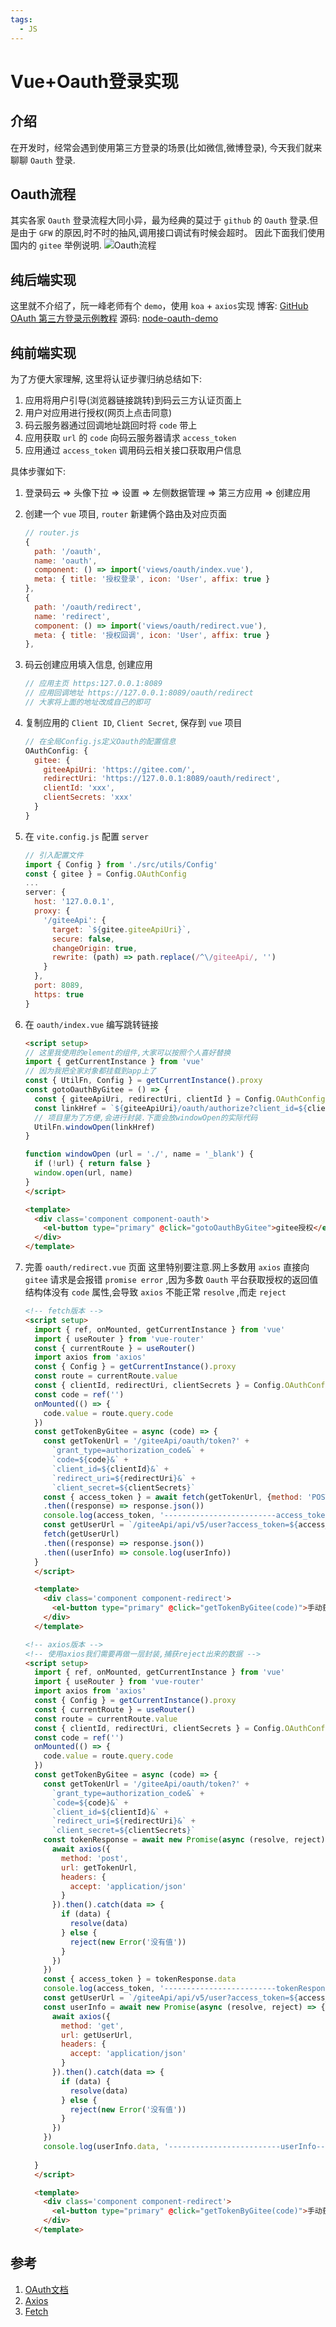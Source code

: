 ```yaml
---
tags:
  - JS
---
```

# Vue+Oauth登录实现

## 介绍
在开发时，经常会遇到使用第三方登录的场景(比如微信,微博登录), 今天我们就来聊聊 `Oauth` 登录.

## Oauth流程
其实各家 `Oauth` 登录流程大同小异，最为经典的莫过于 `github` 的 `Oauth` 登录.但是由于 `GFW` 的原因,时不时的抽风,调用接口调试有时候会超时。
因此下面我们使用国内的 `gitee` 举例说明.
![Oauth流程](/Images/JS/Vue+Oauth登录实现/oauth_step_1.png)

## 纯后端实现
这里就不介绍了，阮一峰老师有个 `demo`，使用 `koa` + `axios`实现
博客: [GitHub OAuth 第三方登录示例教程](http://www.ruanyifeng.com/blog/2019/04/github-oauth.html)
源码: [node-oauth-demo](https://github.com/ruanyf/node-oauth-demo)

## 纯前端实现
为了方便大家理解, 这里将认证步骤归纳总结如下:
1. 应用将用户引导(浏览器链接跳转)到码云三方认证页面上
1. 用户对应用进行授权(网页上点击同意)
1. 码云服务器通过回调地址跳回时将 `code` 带上
1. 应用获取 `url` 的 `code` 向码云服务器请求 `access_token`
1. 应用通过 `access_token` 调用码云相关接口获取用户信息

具体步骤如下:

1. 登录码云 => 头像下拉 => 设置 => 左侧数据管理 => 第三方应用 => 创建应用
1. 创建一个 `vue` 项目, `router` 新建俩个路由及对应页面
    ```js
    // router.js
    {
      path: '/oauth',
      name: 'oauth',
      component: () => import('views/oauth/index.vue'),
      meta: { title: '授权登录', icon: 'User', affix: true }
    },
    {
      path: '/oauth/redirect',
      name: 'redirect',
      component: () => import('views/oauth/redirect.vue'),
      meta: { title: '授权回调', icon: 'User', affix: true }
    },
    ```
1. 码云创建应用填入信息, 创建应用
    ```js
    // 应用主页 https:127.0.0.1:8089
    // 应用回调地址 https://127.0.0.1:8089/oauth/redirect
    // 大家将上面的地址改成自己的即可
    ```

1. 复制应用的 `Client ID`, `Client Secret`, 保存到 `vue` 项目
    ```js
    // 在全局Config.js定义Oauth的配置信息
    OAuthConfig: {
      gitee: {
        giteeApiUri: 'https://gitee.com/',
        redirectUri: 'https://127.0.0.1:8089/oauth/redirect',
        clientId: 'xxx',
        clientSecrets: 'xxx'
      }
    }
    ```
1. 在 `vite.config.js` 配置 `server`
    ```js
    // 引入配置文件
    import { Config } from './src/utils/Config'
    const { gitee } = Config.OAuthConfig
    ...
    server: {
      host: '127.0.0.1',
      proxy: {
        '/giteeApi': {
          target: `${gitee.giteeApiUri}`,
          secure: false,
          changeOrigin: true,
          rewrite: (path) => path.replace(/^\/giteeApi/, '')
        }
      },
      port: 8089,
      https: true
    }
    ```
1. 在 `oauth/index.vue` 编写跳转链接
    ```html
    <script setup>
    // 这里我使用的element的组件,大家可以按照个人喜好替换
    import { getCurrentInstance } from 'vue'
    // 因为我把全家对象都挂载到app上了
    const { UtilFn, Config } = getCurrentInstance().proxy
    const gotoOauthByGitee = () => {
      const { giteeApiUri, redirectUri, clientId } = Config.OAuthConfig.gitee
      const linkHref = `${giteeApiUri}/oauth/authorize?client_id=${clientId}&redirect_uri=${redirectUri}&response_type=code`
      // 项目里为了方便,会进行封装.下面会放windowOpen的实际代码
      UtilFn.windowOpen(linkHref)
    }

    function windowOpen (url = './', name = '_blank') {
      if (!url) { return false }
      window.open(url, name)
    }
    </script>

    <template>
      <div class='component component-oauth'>
        <el-button type="primary" @click="gotoOauthByGitee">gitee授权</el-button>
      </div>
    </template>
    ```

1. 完善 `oauth/redirect.vue` 页面
这里特别要注意.网上多数用 `axios` 直接向 `gitee` 请求是会报错 `promise error` ,因为多数 `Oauth` 平台获取授权的返回值结构体没有 `code` 属性,会导致 `axios` 不能正常 `resolve` ,而走 `reject`

    ```html
    <!-- fetch版本 -->
    <script setup>
      import { ref, onMounted, getCurrentInstance } from 'vue'
      import { useRouter } from 'vue-router'
      const { currentRoute } = useRouter()
      import axios from 'axios'
      const { Config } = getCurrentInstance().proxy
      const route = currentRoute.value
      const { clientId, redirectUri, clientSecrets } = Config.OAuthConfig.gitee
      const code = ref('')
      onMounted(() => {
        code.value = route.query.code
      })
      const getTokenByGitee = async (code) => {
        const getTokenUrl = '/giteeApi/oauth/token?' +
          `grant_type=authorization_code&` +
          `code=${code}&` +
          `client_id=${clientId}&` +
          `redirect_uri=${redirectUri}&` +
          `client_secret=${clientSecrets}`
        const { access_token } = await fetch(getTokenUrl, {method: 'POST'})
        .then((response) => response.json())
        console.log(access_token, '-------------------------access_token----------------------')
        const getUserUrl = `/giteeApi/api/v5/user?access_token=${access_token}`
        fetch(getUserUrl)
        .then((response) => response.json())
        .then((userInfo) => console.log(userInfo))
      }
      </script>

      <template>
        <div class='component component-redirect'>
          <el-button type="primary" @click="getTokenByGitee(code)">手动获取</el-button>
        </div>
      </template>
    ```

    ```html
    <!-- axios版本 -->
    <!-- 使用axios我们需要再做一层封装,捕获reject出来的数据 -->
    <script setup>
      import { ref, onMounted, getCurrentInstance } from 'vue'
      import { useRouter } from 'vue-router'
      import axios from 'axios'
      const { Config } = getCurrentInstance().proxy
      const { currentRoute } = useRouter()
      const route = currentRoute.value
      const { clientId, redirectUri, clientSecrets } = Config.OAuthConfig.gitee
      const code = ref('')
      onMounted(() => {
        code.value = route.query.code
      })
      const getTokenByGitee = async (code) => {
        const getTokenUrl = '/giteeApi/oauth/token?' +
          `grant_type=authorization_code&` +
          `code=${code}&` +
          `client_id=${clientId}&` +
          `redirect_uri=${redirectUri}&` +
          `client_secret=${clientSecrets}`
        const tokenResponse = await new Promise(async (resolve, reject) => {
          await axios({
            method: 'post',
            url: getTokenUrl,
            headers: {
              accept: 'application/json'
            }
          }).then().catch(data => {
            if (data) {
              resolve(data)
            } else {
              reject(new Error('没有值'))
            }
          })
        })
        const { access_token } = tokenResponse.data
        console.log(access_token, '-------------------------tokenResponse----------------------')
        const getUserUrl = `/giteeApi/api/v5/user?access_token=${access_token}`
        const userInfo = await new Promise(async (resolve, reject) => {
          await axios({
            method: 'get',
            url: getUserUrl,
            headers: {
              accept: 'application/json'
            }
          }).then().catch(data => {
            if (data) {
              resolve(data)
            } else {
              reject(new Error('没有值'))
            }
          })
        })
        console.log(userInfo.data, '-------------------------userInfo----------------------')
        
      }
      </script>

      <template>
        <div class='component component-redirect'>
          <el-button type="primary" @click="getTokenByGitee(code)">手动获取</el-button>
        </div>
      </template>
    ```


## 参考
1. [OAuth文档](https://gitee.com/api/v5/oauth_doc#/)
1. [Axios](https://javasoho.com/axios/index.html)
1. [Fetch](https://developer.mozilla.org/zh-CN/docs/Web/API/Fetch_API/Using_Fetch)

